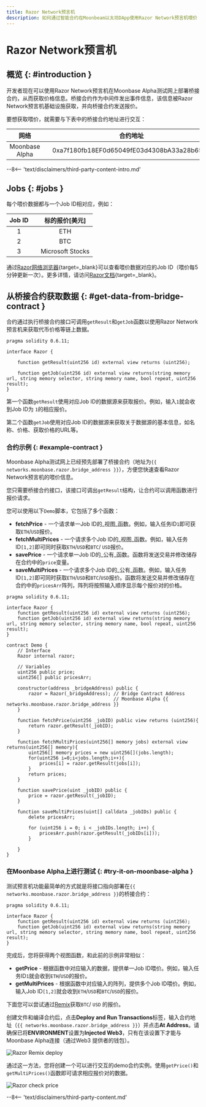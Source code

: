 ```yaml
---
title: Razor Network预言机
description: 如何通过智能合约在Moonbeam以太坊DApp使用Razor Network预言机喂价
---
```


# Razor Network预言机

## 概览 {: #introduction } 

开发者现在可以使用Razor Network预言机在Moonbase Alpha测试网上部署桥接合约，从而获取价格信息。桥接合约作为中间件发出事件信息，该信息被Razor Network预言机基础设施获取，并向桥接合约发送报价。

要想获取喂价，就需要与下表中的桥接合约地址进行交互：

|   网络    | |     合约地址        |
|:--------------:|-|:------------------------------------------:|
| Moonbase Alpha | | 0xa7f180fb18EF0d65049fE03d4308bA33a28b6513 |

--8<-- 'text/disclaimers/third-party-content-intro.md'

## Jobs {: #jobs } 

每个喂价数据都与一个Job ID相对应，例如：

| Job ID |      |  标的报价[美元]  |
| :----: | ---- | :--------------: |
|   1    |      |       ETH        |
|   2    |      |       BTC        |
|   3    |      | Microsoft Stocks |

通过[Razor网络浏览器](https://razorscan.io/#/custom){target=_blank}可以查看喂价数据对应的Job ID（喂价每5分钟更新一次）。更多详情，请访问[Razor文档](https://docs.razor.network/){target=_blank}。

## 从桥接合约获取数据 {: #get-data-from-bridge-contract } 

合约通过执行桥接合约接口可调用`getResult`和`getJob`函数以使用Razor Network预言机来获取代币价格等链上数据。

```
pragma solidity 0.6.11;

interface Razor {
    
    function getResult(uint256 id) external view returns (uint256);
    
    function getJob(uint256 id) external view returns(string memory url, string memory selector, string memory name, bool repeat, uint256 result);
}
```

第一个函数`getResult`使用对应Job ID的数据源来获取报价。例如，输入`1`就会收到Job ID为 `1`的相应报价。

第二个函数`getJob`使用对应Job ID的数据源来获取关于数据源的基本信息，如名称、价格、获取价格的URL等。

### 合约示例 {: #example-contract } 

Moonbase Alpha测试网上已经预先部署了桥接合约（地址为`{{ networks.moonbase.razor.bridge_address }}`），方便您快速查看Razor Network预言机的喂价信息。

您只需要桥接合约接口，该接口可调出`getResult`结构，让合约可以调用函数进行报价请求。


您可以使用以下`Demo`脚本，它包括了多个函数：

 - **fetchPrice** - 一个请求单一Job ID的_视图_函数。例如，输入任务ID`1`即可获取`ETH`/`USD`报价。
 - **fetchMultiPrices** - 一个请求多个Job ID的_视图_函数。例如，输入任务ID`[1,2]`即可同时获取`ETH`/`USD`和`BTC`/ `USD`报价。
 - **savePrice** - 一个请求单一Job ID的_公有_函数。函数将发送交易并修改储存在合约中的`price`变量。
 - **saveMultiPrices** - 一个请求多个Job ID的_公有_函数。例如，输入任务ID`[1,2]`即可同时获取`ETH`/`USD`和`BTC`/`USD`报价。函数将发送交易并修改储存在合约中的`pricesArr`阵列，阵列将按照输入顺序显示每个报价对的价格。

```solidity
pragma solidity 0.6.11;

interface Razor {
    function getResult(uint256 id) external view returns (uint256);
    function getJob(uint256 id) external view returns(string memory url, string memory selector, string memory name, bool repeat, uint256 result);
}

contract Demo {
    // Interface
    Razor internal razor;
    
    // Variables
    uint256 public price;
    uint256[] public pricesArr;

    constructor(address _bridgeAddress) public {
        razor = Razor(_bridgeAddress); // Bridge Contract Address
                                       // Moonbase Alpha {{ networks.moonbase.razor.bridge_address }}
    }

    function fetchPrice(uint256 _jobID) public view returns (uint256){
        return razor.getResult(_jobID);
    }
    
    function fetchMultiPrices(uint256[] memory jobs) external view returns(uint256[] memory){
        uint256[] memory prices = new uint256[](jobs.length);
        for(uint256 i=0;i<jobs.length;i++){
            prices[i] = razor.getResult(jobs[i]);
        }
        return prices;
    }
    
    function savePrice(uint _jobID) public {
        price = razor.getResult(_jobID);
    }

    function saveMultiPrices(uint[] calldata _jobIDs) public {
        delete pricesArr;
        
        for (uint256 i = 0; i < _jobIDs.length; i++) {
            pricesArr.push(razor.getResult(_jobIDs[i]));
        }

    }
}
```

### 在Moonbase Alpha上进行测试 {: #try-it-on-moonbase-alpha } 

测试预言机功能最简单的方式就是将接口指向部署在`{{ networks.moonbase.razor.bridge_address }}`的桥接合约：

```solidity
pragma solidity 0.6.11;

interface Razor {
    function getResult(uint256 id) external view returns (uint256);
    function getJob(uint256 id) external view returns(string memory url, string memory selector, string memory name, bool repeat, uint256 result);
}
```

完成后，您将获得两个视图函数，和此前的示例非常相似：

 - **getPrice** - 根据函数中对应输入的数据，提供单一Job ID喂价。例如，输入任务ID`1`就会收到`ETH`/`USD`的报价。
 - **getMultiPrices** - 根据函数中对应输入的阵列，提供多个Job ID喂价。例如，输入Job ID`[1,2]`就会收到`ETH`/`USD`和`BTC`/`USD`的报价。

下面您可以尝试通过[Remix](/builders/build/eth-api/dev-env/remix/)获取`BTC`/ `USD` 的报价。

创建文件和编译合约后，点击**Deploy and Run Transactions**标签，输入合约地址（`{{ networks.moonbase.razor.bridge_address }}`）并点击**At Address**。请确保已将**ENVIRONMENT**设置为**Injected Web3**，只有在该设置下才能与Moonbase Alpha连接（通过Web3 提供者的钱包）。

![Razor Remix deploy](/images/builders/integrations/oracles/razor/razor-demo-1.png)

通过这一方法，您将创建一个可以进行交互的demo合约实例。使用`getPrice()`和`getMultiPrices()`函数即可请求相应报价对的数据。

![Razor check price](/images/builders/integrations/oracles/razor/razor-demo-2.png)

--8<-- 'text/disclaimers/third-party-content.md'